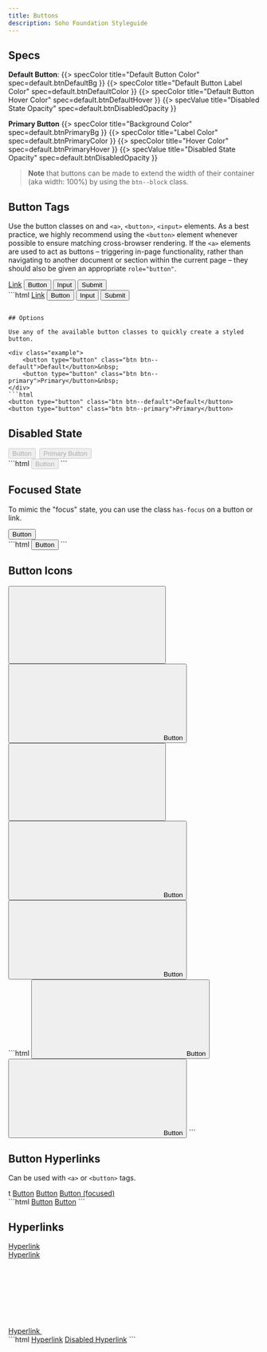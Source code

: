 ```yaml
---
title: Buttons
description: Soho Foundation Styleguide
---
```


## Specs

**Default Button**:
{{> specColor title="Default Button Color" spec=default.btnDefaultBg }}
{{> specColor title="Default Button Label Color" spec=default.btnDefaultColor }}
{{> specColor title="Default Button Hover Color" spec=default.btnDefaultHover }}
{{> specValue title="Disabled State Opacity" spec=default.btnDisabledOpacity }}

**Primary Button**
{{> specColor title="Background Color" spec=default.btnPrimaryBg }}
{{> specColor title="Label Color" spec=default.btnPrimaryColor }}
{{> specColor title="Hover Color" spec=default.btnPrimaryHover }}
{{> specValue title="Disabled State Opacity" spec=default.btnDisabledOpacity }}

<blockquote>
    <strong>Note</strong> that buttons can be made to extend the width of their container (aka width: 100%) by using the <code>btn--block</code> class.
</blockquote>

## Button Tags

Use the button classes on and `<a>`, `<button>`, `<input>` elements. As a best practice, we highly recommend using the `<button>` element whenever possible to ensure matching cross-browser rendering. If the `<a>` elements are used to act as buttons – triggering in-page functionality, rather than navigating to another document or section within the current page – they should also be given an appropriate `role="button"`.

<div class="example">
    <a class="btn btn--default" href="#" role="button">Link</a>
    <button class="btn btn--default" type="submit">Button</button>
    <input class="btn btn--default" type="button" value="Input">
    <input class="btn btn--default" type="submit" value="Submit">
</div>
```html
<a class="btn btn--default" href="#" role="button">Link</a>
<button class="btn btn--default" type="submit">Button</button>
<input class="btn btn--default" type="button" value="Input">
<input class="btn btn--default" type="submit" value="Submit">

```

## Options

Use any of the available button classes to quickly create a styled button.

<div class="example">
    <button type="button" class="btn btn--default">Default</button>&nbsp;
    <button type="button" class="btn btn--primary">Primary</button>&nbsp;
</div>
```html
<button type="button" class="btn btn--default">Default</button>
<button type="button" class="btn btn--primary">Primary</button>
```


## Disabled State

<div class="example">
    <button type="button" class="btn btn--default" disabled>Button</button>&nbsp;
    <button type="button" class="btn btn--primary" disabled>Primary Button</button>&nbsp;
</div>
```html
<button type="button" class="btn btn--default" disabled>Button</button>
```

## Focused State

To mimic the "focus" state, you can use the class `has-focus` on a button or link.

<div class="example">
    <button type="button" class="btn btn--default has-focus">Button</button>&nbsp;
</div>
```html
<button type="button" class="btn btn--default">Button</button>
```

## Button Icons

<div class="example">
    <button type="button" class="btn btn--default btn--icon" title="save icon">
        <svg class="icon" focusable="false" aria-hidden="true" role="presentation">
            <use xlink:href="#save"></use>
        </svg>
    </button>
<button type="button" class="btn btn--default" title="save icon">
    <svg class="icon" focusable="false" aria-hidden="true" role="presentation">
        <use xlink:href="#save"></use>
    </svg>
    <span>Button</span>
</button>
<button type="button" class="btn btn--primary btn--icon" title="save icon">
    <svg class="icon" focusable="false" aria-hidden="true" role="presentation">
        <use xlink:href="#save"></use>
    </svg>
</button>
<button type="button" class="btn btn--primary" title="save icon">
    <svg class="icon" focusable="false" aria-hidden="true" role="presentation">
        <use xlink:href="#save"></use>
    </svg>
    <span>Button</span>
</button>
<button type="button" class="btn btn--link btn--icon" title="link icon">
    <svg class="icon" focusable="false" aria-hidden="true" role="presentation">
        <use xlink:href="#link"></use>
    </svg>
    <span>Button</span>
</button>
</div>
```html
<button type="button" class="btn btn--default" title="save icon">
    <svg class="icon" focusable="false" aria-hidden="true" role="presentation">
        <use xlink:href="#save"></use>
    </svg>
    <span>Button</span>
</button>
<button type="button" class="btn btn--link" title="link icon">
    <svg class="icon" focusable="false" aria-hidden="true" role="presentation">
        <use xlink:href="#link"></use>
    </svg>
<span>Button</span>
</button>
```

## Button Hyperlinks

Can be used with `<a>` or `<button>` tags.

<div class="example">t
    <a href="" class="btn btn--link">Button</a>
    <a href="" class="btn btn--link" disabled>Button</a>
    <a href="" class="btn btn--link has-focus">Button (focused)</a>
</div>
```html
<a href="" class="btn btn--link">Button</a>
<a href="" class="btn btn--link" disabled>Button</a>
```

## Hyperlinks

<div class="example">
    <a href="#example-link">Hyperlink</a><br>
    <a href="#example-link" disabled>Hyperlink</a><br>
    <a href="#example-link">
        Hyperlink
        <svg class="icon" focusable="false" aria-hidden="true" role="presentation">
            <use xlink:href="#link"></use>
        </svg>
    </a>
</div>
```html
<a href="#example-link">Hyperlink</a>
<a href="#example-link" disabled>Disabled Hyperlink</a>
```
